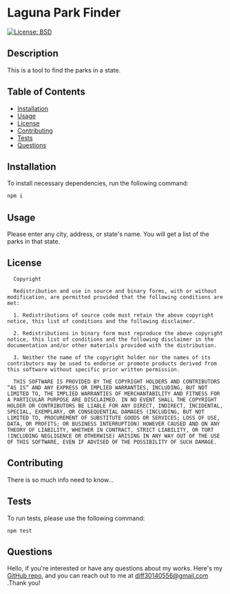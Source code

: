 # Laguna Park Finder
  
  [![License: BSD](https://img.shields.io/badge/License-BSD-blue.svg)](https://opensource.org/license/bsd-3-clause/)

  ## Description
  
  This is a tool to find the parks in a state.
  
  ## Table of Contents
  
  - [Installation](#installation)
  - [Usage](#usage)
  - [License](#license)
  - [Contributing](#contributing)
  - [Tests](#tests)
  - [Questions](#questions)
  
  ## Installation
  
  To install necessary dependencies, run the following command:
  
  ```bash
  npm i
  ```
  
  ## Usage
  
  Please enter any city, address, or state's name. You will get a list of the parks in that state.

  ## License
  
  
      Copyright
      
      Redistribution and use in source and binary forms, with or without modification, are permitted provided that the following conditions are met:
      
      1. Redistributions of source code must retain the above copyright notice, this list of conditions and the following disclaimer.
      
      2. Redistributions in binary form must reproduce the above copyright notice, this list of conditions and the following disclaimer in the documentation and/or other materials provided with the distribution.
      
      3. Neither the name of the copyright holder nor the names of its contributors may be used to endorse or promote products derived from this software without specific prior written permission.
      
      THIS SOFTWARE IS PROVIDED BY THE COPYRIGHT HOLDERS AND CONTRIBUTORS “AS IS” AND ANY EXPRESS OR IMPLIED WARRANTIES, INCLUDING, BUT NOT LIMITED TO, THE IMPLIED WARRANTIES OF MERCHANTABILITY AND FITNESS FOR A PARTICULAR PURPOSE ARE DISCLAIMED. IN NO EVENT SHALL THE COPYRIGHT HOLDER OR CONTRIBUTORS BE LIABLE FOR ANY DIRECT, INDIRECT, INCIDENTAL, SPECIAL, EXEMPLARY, OR CONSEQUENTIAL DAMAGES (INCLUDING, BUT NOT LIMITED TO, PROCUREMENT OF SUBSTITUTE GOODS OR SERVICES; LOSS OF USE, DATA, OR PROFITS; OR BUSINESS INTERRUPTION) HOWEVER CAUSED AND ON ANY THEORY OF LIABILITY, WHETHER IN CONTRACT, STRICT LIABILITY, OR TORT (INCLUDING NEGLIGENCE OR OTHERWISE) ARISING IN ANY WAY OUT OF THE USE OF THIS SOFTWARE, EVEN IF ADVISED OF THE POSSIBILITY OF SUCH DAMAGE.
  
  ## Contributing

  There is so much info need to know...
  
  ## Tests
  
  To run tests, please use the following command:
  
  ```
  npm test
  ```
  ## Questions
  
  Hello, if you're interested or have any questions about my works. Here's my [GitHub repo](https://github.com/diff30140556), and you can reach out to me at diff30140556@gmail.com .Thank you!
